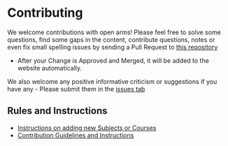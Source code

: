 # Contributing

We welcome contributions with open arms! Please feel free to solve some questions, find some gaps in the content, contribute questions, notes or even fix small spelling issues by sending a Pull Request to [this repository](https://github.com/bca-students/content) 
- After your Change is Approved and Merged, it will be added to the website automatically.

We also welcome any positive informative criticism or suggestions if you have any - Please submit them in the [issues tab](https://github.com/bca-students/content/issues)

## Rules and Instructions
- [Instructions on adding new Subjects or Courses](/contents/Readme)
- [Contribution Guidelines and Instructions](https://github.com/bca-students/content/blob/main/.github/CONTRIBUTING.md)
